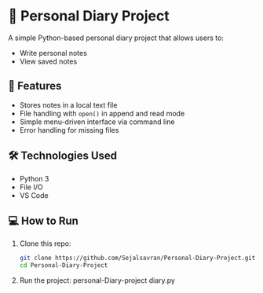 # 📝 Personal Diary Project

A simple Python-based personal diary project that allows users to:

- Write personal notes
- View saved notes

## 📂 Features

- Stores notes in a local text file
- File handling with `open()` in append and read mode
- Simple menu-driven interface via command line
- Error handling for missing files

## 🛠️ Technologies Used

- Python 3
- File I/O
- VS Code 

## 💻 How to Run

1. Clone this repo:
   ```bash
   git clone https://github.com/Sejalsavran/Personal-Diary-Project.git
   cd Personal-Diary-Project
2. Run the project:
   personal-Diary-project diary.py

